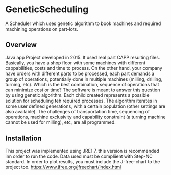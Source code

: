 # GeneticScheduling

A Scheduler which uses genetic algorithm to book machines and required machining operations on part-lots.

## Overview

Java app Project developed in 2015. It used real part CAPP resulting files. Basically, you have a shop floor with some machines with different cappabilities, costs and time to process. On the other hand, your company have orders with different parts to be processed, each part demands a group of operations, potentially done in multiple machines (milling, drilling, turning, etc). Which is the best combination, sequence of operations that can minimize cost or time? The software is meant to answer this question by using genetic algorithm. Each child created represents a possible solution for scheduling teh required processes. The algorithm iterates in some user defined generations, with a certain population (other settings are also available).
The challenges of transportation time, sequencing of operations, machine exclusivity and capability constraint (a turning machine cannot be used for milling), etc, are all programmed.

## Installation

This project was implemented using JRE1.7, this version is recommended inn order to run the code. 
Data used must be compliient with Step-NC standard. 
In order to plot results, you must include the J-free-chart to the project too. https://www.jfree.org/jfreechart/index.html

